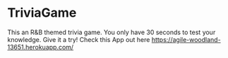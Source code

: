 # TriviaGame
This an R&B themed trivia game. You only have 30 seconds to test your knowledge. Give it a try!
Check this App out here https://agile-woodland-13651.herokuapp.com/
